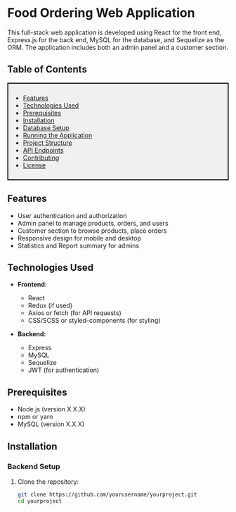 # Food Ordering Web Application

This full-stack web application is developed using React for the front end, Express.js for the back end, MySQL for the database, and Sequelize as the ORM. The application includes both an admin panel and a customer section.

## Table of Contents

<div style="border: 2px solid #000; background-color: #f0f0f0; padding: 10px;">

- [Features](#features)
- [Technologies Used](#technologies-used)
- [Prerequisites](#prerequisites)
- [Installation](#installation)
- [Database Setup](#database-setup)
- [Running the Application](#running-the-application)
- [Project Structure](#project-structure)
- [API Endpoints](#api-endpoints)
- [Contributing](#contributing)
- [License](#license)

</div>

## Features

- User authentication and authorization
- Admin panel to manage products, orders, and users
- Customer section to browse products, place orders
- Responsive design for mobile and desktop
- Statistics and Report summary for admins

## Technologies Used

- **Frontend:**
  - React
  - Redux (if used)
  - Axios or fetch (for API requests)
  - CSS/SCSS or styled-components (for styling)

- **Backend:**
  - Express
  - MySQL
  - Sequelize
  - JWT (for authentication)

## Prerequisites

- Node.js (version X.X.X)
- npm or yarn
- MySQL (version X.X.X)

## Installation

### Backend Setup

1. Clone the repository:

   ```bash
   git clone https://github.com/yourusername/yourproject.git
   cd yourproject
